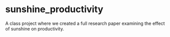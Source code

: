 # sunshine_productivity
A class project where we created a full research paper examining the effect of sunshine on productivity.
